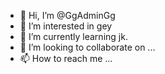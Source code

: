 - 👋 Hi, I’m @GgAdminGg
- 👀 I’m interested in gey 
- 🌱 I’m currently learning jk.
- 💞️ I’m looking to collaborate on ...
- 📫 How to reach me ...

<!---
GgAdminGg/GgAdminGg is a ✨ special ✨ repository because its `README.md` (this file) appears on your GitHub profile.
You can click the Preview link to take a look at your changes.
--->
